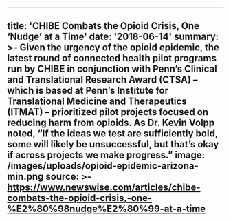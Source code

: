 ---
title: 'CHIBE Combats the Opioid Crisis, One ‘Nudge’ at a Time'
date: '2018-06-14'
summary: >-
  Given the urgency of the opioid epidemic, the latest round of connected health
  pilot programs run by CHIBE in conjunction with Penn’s Clinical and
  Translational Research Award (CTSA) – which is based at Penn’s Institute for
  Translational Medicine and Therapeutics (ITMAT) – prioritized pilot projects
  focused on reducing harm from opioids. As Dr.  Kevin Volpp noted, “If the
  ideas we test are sufficiently bold, some will likely be unsuccessful, but
  that’s okay if across projects we make progress.”
image: /images/uploads/opioid-epidemic-arizona-min.png
source: >-
  https://www.newswise.com/articles/chibe-combats-the-opioid-crisis,-one-%E2%80%98nudge%E2%80%99-at-a-time
----

